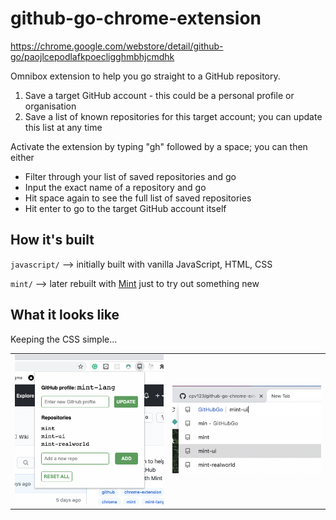 # github-go-chrome-extension

https://chrome.google.com/webstore/detail/github-go/paojlcepodlafkpoecligghmbhjcmdhk

Omnibox extension to help you go straight to a GitHub repository.

1. Save a target GitHub account - this could be a personal profile or organisation
2. Save a list of known repositories for this target account; you can update this list at any time

Activate the extension by typing "gh" followed by a space; you can then either

- Filter through your list of saved repositories and go
- Input the exact name of a repository and go
- Hit space again to see the full list of saved repositories
- Hit enter to go to the target GitHub account itself

## How it's built

`javascript/` --> initially built with vanilla JavaScript, HTML, CSS

`mint/` --> later rebuilt with [Mint](https://www.mint-lang.com/) just to try out something new

## What it looks like

Keeping the CSS simple...

<table>
  <tr>
    <td width=320><img src="./screenshot-1.png" width=270></td>
    <td width=320><img src="./screenshot-2.png" width=270></td>
  </tr>
</table>
